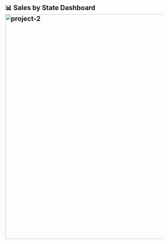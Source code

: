 ## 📊 Sales by State Dashboard<img width="1338" height="718" alt="project-2" src="https://github.com/user-attachments/assets/f98e3592-a722-4d52-8bcb-65dc6e9c9a98" />
